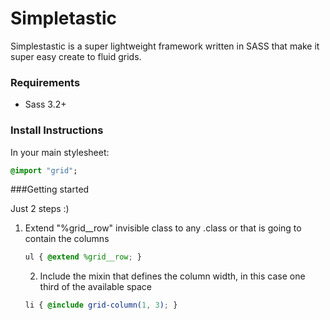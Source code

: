 Simpletastic
============

Simplestastic is a super lightweight framework written in SASS that make it super easy create to fluid grids.

### Requirements

- Sass 3.2+

### Install Instructions

In your main stylesheet:

```sass
@import "grid";
```

###Getting started

Just 2 steps :)

1. Extend "%grid__row" invisible class to any .class or <object> that is going to contain the columns

```scss
ul { @extend %grid__row; }
```
2. Include the mixin that defines the column width, in this case one third of the available space

```scss
li { @include grid-column(1, 3); }
```